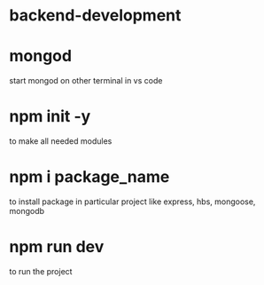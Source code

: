 # backend-development
# mongod
start mongod on other terminal in vs code
# npm init -y
to make all needed modules 
# npm i package_name
to install package in particular project like express, hbs, mongoose, mongodb
# npm run dev
to run the project
